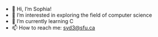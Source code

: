 - 👋 Hi, I’m Sophia!
- 👀 I’m interested in exploring the field of computer science
- 🌱 I’m currently learning C
- 📫 How to reach me: syd3@sfu.ca

<!---
sophiadt/sophiadt is a ✨ special ✨ repository because its `README.md` (this file) appears on your GitHub profile.
You can click the Preview link to take a look at your changes.
--->
